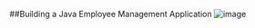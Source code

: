 ##Building a Java Employee Management Application
![image](https://github.com/user-attachments/assets/7053a5e2-9625-4f35-810c-c16e22c224df)
